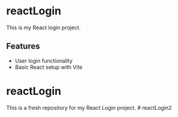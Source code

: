 # reactLogin

This is my React login project.

## Features
- User login functionality
- Basic React setup with Vite

# reactLogin

This is a fresh repository for my React Login project.
#   r e a c t L o g i n 2  
 